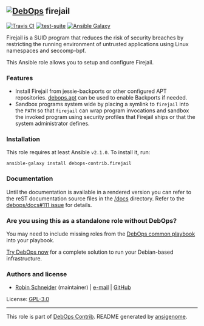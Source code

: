 ## [![DebOps](https://debops.org/images/debops-small.png)](https://debops.org) firejail

<!-- This file was generated by Ansigenome. Do not edit this file directly but
     instead have a look at the files in the ./meta/ directory. -->

[![Travis CI](https://img.shields.io/travis/debops-contrib/ansible-firejail.svg?style=flat)](https://travis-ci.org/debops-contrib/ansible-firejail)
[![test-suite](https://img.shields.io/badge/test--suite-ansible--firejail-blue.svg?style=flat)](https://github.com/debops/test-suite/tree/master/ansible-firejail/)
[![Ansible Galaxy](https://img.shields.io/badge/galaxy-debops--contrib.firejail-660198.svg?style=flat)](https://galaxy.ansible.com/debops-contrib/firejail)


Firejail is a SUID program that reduces the risk of security breaches by
restricting the running environment of untrusted applications using Linux
namespaces and seccomp-bpf.

This Ansible role allows you to setup and configure Firejail.

### Features

* Install Firejail from jessie-backports or other configured APT
  repositories. [debops.apt] can be used to enable Backports if needed.
* Sandbox programs system wide by placing a symlink to `firejail` into the
  ``PATH`` so that `firejail` can wrap program invocations and sandbox the
  invoked program using security profiles that Firejail ships or that the system
  administrator defines.

[debops.apt]: https://github.com/debops/ansible-apt

### Installation

This role requires at least Ansible `v2.1.0`. To install it, run:

```Shell
ansible-galaxy install debops-contrib.firejail
```

### Documentation

Until the documentation is available in a rendered version you can refer to the
reST documentation source files in the
[/docs](https://github.com/debops-contrib/ansible-firejail/tree/master/docs) directory.
Refer to the [debops/docs#111 issue](https://github.com/debops/docs/issues/111) for details.



### Are you using this as a standalone role without DebOps?

You may need to include missing roles from the [DebOps common
playbook](https://github.com/debops/debops-playbooks/blob/master/playbooks/common.yml)
into your playbook.

[Try DebOps now](https://debops.org/) for a complete solution to run your Debian-based infrastructure.





### Authors and license

- [Robin Schneider](https://docs.debops.org/en/latest/debops-keyring/docs/entities.html#debops-keyring-entity-ypid) (maintainer) | [e-mail](mailto:ypid@riseup.net) | [GitHub](https://github.com/ypid)

License: [GPL-3.0](https://tldrlegal.com/license/gnu-general-public-license-v3-%28gpl-3%29)

***

This role is part of [DebOps Contrib](https://github.com/debops-contrib/debops-contrib). README generated by [ansigenome](https://github.com/nickjj/ansigenome/).
<!-- Ansigenome sources: https://github.com/ypid/ypid-ansible-common/tree/master/template_READMEs/debops-contrib -->
